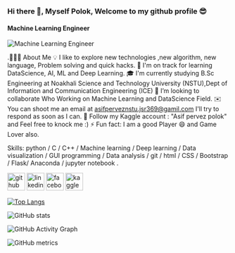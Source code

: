 ### Hi there 👋, Myself Polok, Welcome to my github profile 😎
#### Machine Learning Engineer
![Machine Learning Engineer](https://monkeylearn.com/static/d7bc5e292b4d171b0105b91a9c5ba9ae/4394e/normal.webp)


.👨🏻‍💻  About Me
💡 I like to explore new technologies ,new algorithm, new language, Problem solving and quick hacks.
🌱 I'm on track for learning DataScience, AI, ML and Deep Learning.
🎓 I'm currently studying B.Sc Engineering at Noakhali Science and Technology University (NSTU),Dept of Information and Communication Engineering (ICE)
👯 I’m looking to collaborate Who Working on Machine Learning and DataScience Field.
✉️ You can shoot me an email at asifperveznstu.jsr369@gamil.com I'll try to respond as soon as I can.
💬 Follow my Kaggle account : "Asif pervez polok" and Feel free to knock me :)
⚡ Fun fact: I am a good Player 😄 and Game Lover also.

Skills: python / C / C++ / Machine learning / Deep learning / Data visualization / GUI programming / Data analysis / git / html / CSS / Bootstrap / Flask/ Anaconda / jupyter notebook .



[<img src='https://cdn.jsdelivr.net/npm/simple-icons@3.0.1/icons/github.svg' alt='github' height='40'>](https://github.com/polok-dev98)  [<img src='https://cdn.jsdelivr.net/npm/simple-icons@3.0.1/icons/linkedin.svg' alt='linkedin' height='40'>](https://www.linkedin.com/in/www.linkedin.com/in/asif-pervez-polok-237445210/)  [<img src='https://cdn.jsdelivr.net/npm/simple-icons@3.0.1/icons/facebook.svg' alt='facebook' height='40'>](https://www.facebook.com/https://web.facebook.com/pol.ok.5203/)  [<img src='https://cdn.jsdelivr.net/npm/simple-icons@3.0.1/icons/kaggle.svg' alt='kaggle' height='40'>](https://www.kaggle.com/asifpervezpolok)  

[![Top Langs](https://github-readme-stats.vercel.app/api/top-langs/?username=polok-dev98)](https://github.com/anuraghazra/github-readme-stats)

![GitHub stats](https://github-readme-stats.vercel.app/api?username=polok-dev98&show_icons=true&count_private=true)  

![GitHub Activity Graph](https://activity-graph.herokuapp.com/graph?username=polok-dev98)  

![GitHub metrics](https://metrics.lecoq.io/polok-dev98)  

